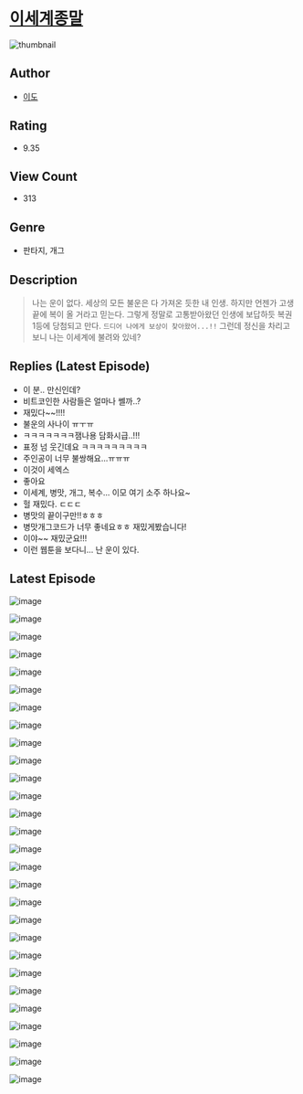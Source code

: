 # [이세계종말](https://comic.naver.com/challenge/list?titleId=810052)
![thumbnail](https://image-comic.pstatic.net/user_contents_data/challenge_comic/2023/05/23/327709/upload_4121466805798843747_480x623.jpeg)

## Author
- [이도](https://comic.naver.com/artistTitle?id=327709)

## Rating
- 9.35

## View Count
- 313

## Genre
- 판타지, 개그

## Description
> 나는 운이 없다. 세상의 모든 불운은 다 가져온 듯한 내 인생. 하지만 언젠가 고생 끝에 복이 올 거라고 믿는다. 그렇게 정말로 고통받아왔던 인생에 보답하듯 복권 1등에 당첨되고 만다. `드디어 나에게 보상이 찾아왔어...!!` 그런데 정신을 차리고 보니 나는 이세계에 불려와 있네?

## Replies (Latest Episode)
- 이 분.. 만신인데?
- 비트코인한 사람들은 얼마나 쎌까..?
- 재밌다~~!!!!
- 불운의 사나이 ㅠㅜㅠ
- ㅋㅋㅋㅋㅋㅋㅋ잼나용 담화시급..!!!
- 표정 넘 웃긴데요 ㅋㅋㅋㅋㅋㅋㅋㅋㅋ
- 주인공이 너무 불쌍해요...ㅠㅠㅠ
- 이것이 세엑스
- 좋아요
- 이세계, 병맛, 개그, 복수... 이모 여기 소주 하나요~
- 헐 재밌다. ㄷㄷㄷ
- 병맛의 끝이구만!!ㅎㅎㅎ
- 병맛개그코드가 너무 좋네요ㅎㅎ 재밌게봤습니다!
- 이야~~ 재밌군요!!!
- 이런 웹툰을 보다니... 난 운이 있다.

## Latest Episode
![image](https://image-comic.pstatic.net/user_contents_data/challenge_comic/2023/05/23/327709/upload_3846462451531265075.jpeg)

![image](https://image-comic.pstatic.net/user_contents_data/challenge_comic/2023/05/23/327709/upload_7077232217069871969.jpeg)

![image](https://image-comic.pstatic.net/user_contents_data/challenge_comic/2023/05/23/327709/upload_3617575998547112501.jpeg)

![image](https://image-comic.pstatic.net/user_contents_data/challenge_comic/2023/05/23/327709/upload_7306356339971089457.jpeg)

![image](https://image-comic.pstatic.net/user_contents_data/challenge_comic/2023/05/23/327709/upload_7378640240063492449.jpeg)

![image](https://image-comic.pstatic.net/user_contents_data/challenge_comic/2023/05/23/327709/upload_7293361039418667364.jpeg)

![image](https://image-comic.pstatic.net/user_contents_data/challenge_comic/2023/05/23/327709/upload_7364622561287877731.jpeg)

![image](https://image-comic.pstatic.net/user_contents_data/challenge_comic/2023/05/23/327709/upload_7005130852312441140.jpeg)

![image](https://image-comic.pstatic.net/user_contents_data/challenge_comic/2023/05/23/327709/upload_7076055739661432881.jpeg)

![image](https://image-comic.pstatic.net/user_contents_data/challenge_comic/2023/05/23/327709/upload_3702630026167018545.jpeg)

![image](https://image-comic.pstatic.net/user_contents_data/challenge_comic/2023/05/23/327709/upload_3472901159033202018.jpeg)

![image](https://image-comic.pstatic.net/user_contents_data/challenge_comic/2023/05/23/327709/upload_4049070751980335408.jpeg)

![image](https://image-comic.pstatic.net/user_contents_data/challenge_comic/2023/05/23/327709/upload_3617575982186653282.jpeg)

![image](https://image-comic.pstatic.net/user_contents_data/challenge_comic/2023/05/23/327709/upload_3616730689639178594.jpeg)

![image](https://image-comic.pstatic.net/user_contents_data/challenge_comic/2023/05/23/327709/upload_4135257950886770743.jpeg)

![image](https://image-comic.pstatic.net/user_contents_data/challenge_comic/2023/05/23/327709/upload_3472614397706451301.jpeg)

![image](https://image-comic.pstatic.net/user_contents_data/challenge_comic/2023/05/23/327709/upload_3702351652103139639.jpeg)

![image](https://image-comic.pstatic.net/user_contents_data/challenge_comic/2023/05/23/327709/upload_7292002236356637281.jpeg)

![image](https://image-comic.pstatic.net/user_contents_data/challenge_comic/2023/05/23/327709/upload_7162520238786176565.jpeg)

![image](https://image-comic.pstatic.net/user_contents_data/challenge_comic/2023/05/23/327709/upload_7365462579514257464.jpeg)

![image](https://image-comic.pstatic.net/user_contents_data/challenge_comic/2023/05/23/327709/upload_7147882435398742071.jpeg)

![image](https://image-comic.pstatic.net/user_contents_data/challenge_comic/2023/05/23/327709/upload_3473510288494847078.jpeg)

![image](https://image-comic.pstatic.net/user_contents_data/challenge_comic/2023/05/23/327709/upload_3545232540814227814.jpeg)

![image](https://image-comic.pstatic.net/user_contents_data/challenge_comic/2023/05/23/327709/upload_3487304752800621157.jpeg)

![image](https://image-comic.pstatic.net/user_contents_data/challenge_comic/2023/05/23/327709/upload_3631362767009624370.jpeg)

![image](https://image-comic.pstatic.net/user_contents_data/challenge_comic/2023/05/23/327709/upload_3689963433977066804.jpeg)

![image](https://image-comic.pstatic.net/user_contents_data/challenge_comic/2023/05/23/327709/upload_3834640468163257648.jpeg)

![image](https://image-comic.pstatic.net/user_contents_data/challenge_comic/2023/05/23/327709/upload_7077464406572085813.jpeg)
